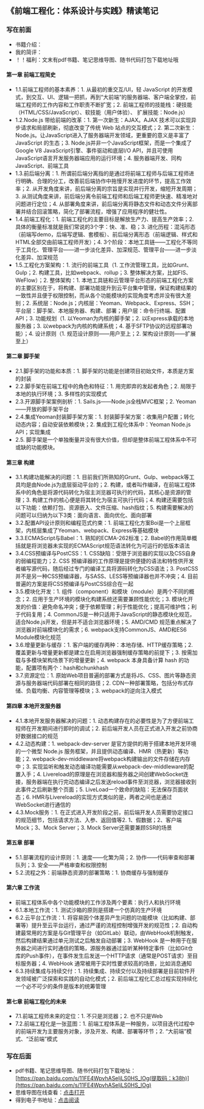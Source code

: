 ﻿## 《前端工程化：体系设计与实践》精读笔记

### 写在前面
- 书籍介绍：
- 我的简评：
- ！！福利：文末有pdf书籍、笔记思维导图、随书代码打包下载地址哦

#### 第一章 前端工程简史
- 1.1.前端工程师的基本素养：1. 从最初的重交互/UI，轻 JavaScript 的开发模式，到交互、UI、逻辑一把抓，再到“大前端”的服务器端、客户端全掌控，前端工程师的工作内容和工作职责不断扩宽；2. 前端工程师的技能栈：硬技能（HTML/CSS/JavaScript）、软技能（用户体验）、 扩展技能：Node.js）
- 1.2.Node.js 带给前端的改革：1. 第一次新生：AJAX。AJAX 技术可以实现异步请求和局部刷新，彻底改变了传统 Web 站点的交互模式；2. 第二次新生：Node.js。让JavaScript进入了服务器端开发领域，更重要的意义是丰富了 JavaScript 的生态；3. Node.js并非一个JavaScript框架，而是一个集成了Google V8 JavaScript引擎、事件驱动和底层I/O API，并且可使用JavaScript语言开发服务器端应用的运行环境；4. 服务器端开发、同构JavaScript、前端工具
- 1.3.前后端分离：1. 所谓前后端分离指的是通过将前端工程师与后端工程师进行明确、合理的分工，改善前后端协作中拖慢开发进度的环节，提高工作效率；2. 从开发角度来讲，前后端分离的宗旨是实现并行开发，缩短开发周期；3. 从测试角度来讲，前后端分离令前端工程师和后端工程师更快速、精准地对问题进行定位；4. 从部署角度来讲，前后端分离将静态文件和动态文件分离部署并结合回滚策略，简化了部署流程，增强了应用程序的健壮性。
- 1.4.前端工程化：1. 前端工程化的主要目标是解放生产力、提高生产效率；2. 具体的衡量标准就是我们常说的3个字：快、准、稳；3. 进化历程：混沌形态（前端写demo，后端写逻辑、套模板）、前后端分离形态（前端逻辑、样式和HTML全部交由前端工程师开发）；4. 3个阶段：本地工具链——工程化不等同于工具化、管理平台——进一步淡化差异、加深规范、管理平台——进一步淡化差异、加深规范
- 1.5.工程化方案架构：1. 流行的前端工具（1. 工作流管理工具，比如Grunt、Gulp；2. 构建工具，比如webpack、rollup；3. 整体解决方案，比如FIS、WeFlow）；2. 整体架构：1. 本地工具链和云管理平台形态的前端工程化方案的主要区别在于，将构建、部署功能提升到云平台集中管理，保证构建结果的一致性并且便于权限控制，而从各个功能模块的实现角度考虑并没有很大差别；2. 系统层：Node.js；内核层：Yeoman、Webpack、Express、SSH；平台层：脚手架、本地服务器、构建、部署；用户层：命令行终端、配置API；3. 功能规划（1. 以Yeoman为内核的脚手架；2. 以Express承载的本地服务器；3. 以webpack为内核的构建系统；4. 基于SFTP协议的远程部署功能）；4. 设计原则（1. 规范设计原则——用户至上；2. 架构设计原则——扩展至上）

####  第二章 脚手架
- 2.1.脚手架的功能和本质：1. 脚手架的功能是创建项目初始文件，本质是方案的封装
- 2.2.脚手架在前端工程中的角色和特征：1. 用完即弃的发起者角色；2. 局限于本地的执行环境；3. 多样性的实现模式
- 2.3.开源脚手架案例剖析：1. Sails.js——Node.js全栈MVC框架；2. Yeoman——开放的脚手架平台
- 2.4.集成Yeoman封装脚手架方案：1. 封装脚手架方案：收集用户配置；转化动态内容；自动安装依赖模块；2. 集成到工程化体系中：Yeoman Node.js API；实现集成
- 2.5. 脚手架是一个单独衡量并没有很大价值，但却是整体前端工程体系中不可或缺的功能模块。

#### 第三章 构建
- 3.1.构建功能解决的问题：1. 目前我们所熟知的Grunt、Gulp、webpack等工具均是由Node.js为底层驱动平台的；2. 构建，或者叫作编译，在前端工程体系中的角色是将源代码转化为宿主浏览器可执行的代码，其核心是资源的管理；3. 构建工作的核心便是将其转化为宿主可执行代码；4. 构建还需要包括以下功能：依赖打包、资源嵌入、文件压缩、hash指纹；5. 构建需要解决的问题可以归纳为以下3类：面向语言、面向优化、面向部署
- 3.2.配置API设计原则和编程范式约束：1. 前端工程化方案Boi是一个上层框架，内核层集成了Yeoman、webpack、Express等基础模块
- 3.3.ECMAScript与Babel：1. 熟知的ECMA-262标准；2. Babel的作用简单概括就是将浏览器未实现的ECMAScript规范语法转化为可运行的低版本语法
- 3.4.CSS预编译与PostCSS：1. CSS缺陷：受限于浏览器的实现以及CSS自身的弱编程能力；2. CSS 预编译器的工作原理是提供便捷的语法和特性供开发者编写源代码，随后经过专门的编译工具将源码转化为CSS语法；3. PostCSS并不是另一种CSS预编译器，与SASS、LESS等预编译器也并不冲突；4. 目前普遍的方案是将CSS预编译与PostCSS综合在一起
- 3.5.模块化开发：1. 组件（component）和模块（module）是两个不同的概念；2. 应用于生产环境的模块化构建系统还需要兼顾性能优化；3. 模块化开发的价值：避免命名冲突；便于依赖管理；利于性能优化；提高可维护性；利于代码复用；4. CommonJS是一种只适用于JavaScript的静态模块化规范，适合Node.js开发，但是并不适合浏览器环境；5. AMD/CMD 规范重点解决了浏览器对前端模块化的需求；6. webpack支持CommonJS、AMD和ES6 Module模块化规范
- 3.6.增量更新与缓存：1. 客户端的缓存两种：本地存储、HTTP缓存策略；2. 覆盖更新与增量更新都是建立在启用浏览器强制缓存策略的前提下；3. 按需加载与多模块架构场景下的增量更新；4. webpack 本身具备计算 hash 的功能，配置项有两个：hash和chunkhash
- 3.7.资源定位：1. 原始Web项目普遍的部署方式是将JS、CSS、图片等静态资源与服务器端代码部署在相同的路径；2. CDN一种部署策略，包括分布式存储、负载均衡、内容管理等模块；3. webpack的逆向注入模式

#### 第四章 本地开发服务器
- 4.1.本地开发服务器解决的问题：1. 动态构建存在的必要性是为了方便前端工程师在开发期间进行即时的调试；2. 前后端开发人员在正式进入开发之前协商好数据接口的规范
- 4.2.动态构建：1. webpack-dev-server 是官方提供的用于搭建本地开发环境的一个微型 Node.js 服务框架，并且提供动态编译、HMR（热更新）等功能；2. webpack-dev-middleware将webpack构建输出的文件存储在内存中；3. 实现监听和触发动态编译功能需要从webpack-dev-middleware的配置入手；4. Livereload的原理是在浏览器和服务器之间创建WebSocket连接，服务器端在执行完动态编译之后发送reload事件至浏览器，浏览器接收到此事件之后刷新整个页面；5. LiveLoad一个致命的缺陷：无法保存页面状态；6. HMR与Livereload的实现方式类似的是，两者之间也是通过WebSocket进行通信的
- 4.3.Mock服务：1. 在正式进入开发阶段之前，前后端开发人员需要协定接口的规范细节，包括请求方法、入参、返回值等2. 1、假数据；2、客户端Mock；3、Mock Server；3. Mock Server还需要兼顾SSR的场景

#### 第五章 部署
- 5.1.部署流程的设计原则：1. 速度——化繁为简；2. 协作——代码审查和部署队列；3. 安全——严格审查和权限控制
- 5.2.流程之外：前端静态资源的部署策略：1. 协商缓存与强制缓存

#### 第六章 工作流
- 前端工程体系中各个功能模块的工作涉及两个要素：执行人和执行环境
- 6.1.本地工作流：1. 测试沙箱的原则是搭建一个仿真的生产环境
- 6.2.云平台工作流：1. 将容易因个体差异产生问题的功能模块（比如构建、部署等）提升至云平台运行，通过严谨的流程控制增强开发的规范性；2. 自动构建最常用的方案是与Git管理平台（如GitLab）联动，由WebHook机制触发，然后构建结果通过单元测试之后触发自动部署；3. WebHook 是一种用于在服务器之间进行实时通信的策略，源服务器通过监听某种特定事件（比如Git仓库的Push事件），在事件发生后发送一个HTTP请求（通常是POST请求）至目标服务器；4. WebHook 通常被用于实时性要求较高的场景，比如消息通知
- 6.3.持续集成与持续交付：1. 持续集成、持续交付以及持续部署是目前软件开发领域被广泛探索和实践的自动化模式；2. 前后端工程化汇总过程实现持续化一个必不可少的条件是版本的统筹管理

#### 第七章 前端工程化的未来
- 7.1.前端工程师未来的定位：1. 不只是浏览器；2. 也不只是Web
- 7.2.前端工程化是一张蓝图：1. 前端工程体系是一种服务，以项目迭代过程中的前端开发为主要服务对象，涉及开发、构建、部署等环节；2. “大前端”模式、“泛前端”模式

### 写在后面
- pdf书籍、笔记思维导图、随书代码打包下载地址：[https://pan.baidu.com/s/11FE4WpvhASeljLS0HS_lOg(提取码：k38h)](https://pan.baidu.com/s/11FE4WpvhASeljLS0HS_lOg)
- 思维导图在线查看：[点击打开](/assets/attachment/fed-book/《前端工程化：体系设计与实践》.svg)
- 得到电子书地址：[点击阅读](https://www.dedao.cn/eBook/Z1GDBjp8o9nDz1NZyd5MXvBj6RKEVwNp6yWAp4aGOkJmYQrLbP7e2glqxl9qNPeX)